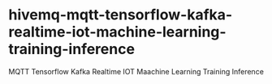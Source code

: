 # hivemq-mqtt-tensorflow-kafka-realtime-iot-machine-learning-training-inference
MQTT Tensorflow Kafka Realtime IOT Maachine Learning Training Inference
